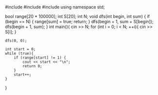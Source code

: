 #include <iostream>
#include <vector>
#include <algorithm>
using namespace std;

bool range[20 * 100000];
int S[20];
int N;
void dfs(int begin, int sum)
{
if (begin == N) {
range[sum] = true;
return;
}
dfs(begin + 1, sum + S[begin]);
dfs(begin + 1, sum);
}
int main(){
cin >> N;
for (int i = 0; i < N; ++i){
cin >> S[i];
}

    dfs(0, 0);

    int start = 0;
    while (true){
    	if (range[start] != 1) {
    		cout << start << "\n";
    		return 0;
    	}
    	start++;
    }

}

